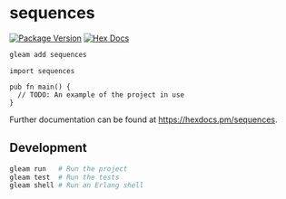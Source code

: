 # sequences

[![Package Version](https://img.shields.io/hexpm/v/sequences)](https://hex.pm/packages/sequences)
[![Hex Docs](https://img.shields.io/badge/hex-docs-ffaff3)](https://hexdocs.pm/sequences/)

```sh
gleam add sequences
```
```gleam
import sequences

pub fn main() {
  // TODO: An example of the project in use
}
```

Further documentation can be found at <https://hexdocs.pm/sequences>.

## Development

```sh
gleam run   # Run the project
gleam test  # Run the tests
gleam shell # Run an Erlang shell
```
